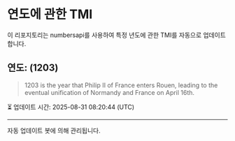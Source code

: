 
# 연도에 관한 TMI

이 리포지토리는 numbersapi를 사용하여 특정 년도에 관한 TMI를 자동으로 업데이트합니다.

## 연도: (1203)
> 1203 is the year that Philip II of France enters Rouen, leading to the eventual unification of Normandy and France on April 16th.

⏳ 업데이트 시간: 2025-08-31 08:20:44 (UTC)

---
자동 업데이트 봇에 의해 관리됩니다.
